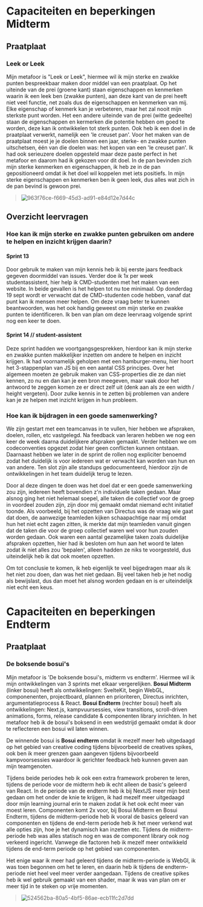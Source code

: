 # Capaciteiten en beperkingen Midterm

## Praatplaat
### Leek or Leek

Mijn metafoor is "Leek or Leek", hiermee wil ik mijn sterke en zwakke punten bespreekbaar maken door middel van een praatplaat. Op het uiteinde van de prei (groene kant) staan eigenschappen en kenmerken waarin ik een leek ben (zwakke punten), aan deze kant van de prei heeft niet veel functie, net zoals dus de eigenschappen en kenmerken van mij. Elke eigenschap of kenmerk kan je verbeteren, maar het zal nooit mijn sterkste punt worden. Het een andere uiteinde van de prei (witte gedeelte) staan de eigenschappen en kermerken die potentie hebben om goed te worden, deze kan ik ontwikkelen tot sterk punten. Ook heb ik een doel in de praatplaat verwerkt, namelijk een 'le creuset pan'. Voor het maken van de praatplaat moest je je doelen binnen een jaar, sterke- en zwakke punten uitschetsen, één van die doelen was: het kopen van een 'le creuset pan'. Ik had ook serieuzere doelen opgesteld maar deze paste perfect in het metafoor en daarom had ik gekozen voor dit doel. In de pan bevinden zich mijn sterke kenmerken en eigenschappen, ik heb ze in de pan gepositioneerd omdat ik het doel wil koppelen met iets positiefs. In mijn sterke eigenschappen en kenmerken ben ik geen leek, dus alles wat zich in de pan bevind is gewoon prei.

> ![963f76ce-f669-45d3-ad91-e84d12e7d44c](https://github.com/user-attachments/assets/0e018103-29fd-4dcd-b91a-fe455e124969)


## Overzicht leervragen
### Hoe kan ik mijn sterke en zwakke punten gebruiken om andere te helpen en inzicht krijgen daarin?
#### Sprint 13 

Door gebruik te maken van mijn kennis heb ik bij eerste jaars feedback gegeven doormiddel van issues. Verder doe ik 1x per week studentassistent, hier help ik CMD-studenten met het maken van een website. In beide gevallen is het helpen tot nu toe minimaal. Op donderdag 19 sept wordt er verwacht dat de CMD-studenten code hebben, vanaf dat punt kan ik mensen meer helpen. Om deze vraag beter te kunnen beantwoorden, was het ook handig geweest om mijn sterke en zwakke punten te identificeren. Ik ben van plan om deze leervraag volgende sprint nog een keer te doen.

#### Sprint 14 // student-assistent

Deze sprint hadden we voortgangsgesprekken, hierdoor kan ik mijn sterke en zwakke punten makkelijker inzetten om andere te helpen en inzicht krijgen. Ik had voornamelijk geholpen met een hamburger-menu, hier hoort het 3-stappenplan van JS bij en een aantal CSS principes. Over het algemeen moeten ze gebruik maken van CSS-properties die ze dan niet kennen, zo nu en dan kan je een bron meegeven, maar vaak door het antwoord te zeggen komen ze er direct zelf uit (denk aan als ze een width / height vergeten). Door zulke kennis in te zetten bij problemen van andere kan je ze helpen met inzicht krijgen in hun probleem.

### Hoe kan ik bijdragen in een goede samenwerking?

We zijn gestart met een teamcanvas in te vullen, hier hebben we afspraken, doelen, rollen, etc vastgelegd. Na feedback van leraren hebben we nog een keer de week daarna duidelijkere afspraken gemaakt. Verder hebben we om codeconventies opgezet zodat hier geen conflicten kunnen ontstaan. Daarnaast hebben we later in de sprint de rollen nog expliciter benoemd zodat het duidelijk is voor iedereen wat er verwacht kan worden van hun en van andere. Ten slot zijn alle standups gedocumenteerd, hierdoor zijn de ontwikkelingen in het team duidelijk terug te lezen.

Door al deze dingen te doen was het doel dat er een goede samenwerking zou zijn, iedereen heeft bovendien z'n individuele taken gedaan. Maar alsnog ging het niet helemaal soepel, alle taken die collectief voor de groep in voordeel zouden zijn, zijn door mij gemaakt omdat niemand echt initatief toonde. Als voorbeeld, bij het opzetten van Directus was de vraag wie gaat dat doen, de aanwezige teamleden kijken schaapachtige naar mij omdat hun het niet echt zagen zitten, ik merkte dat mijn teamleden vanuit gingen dat de taken die voor de groep collectief waren wel voor hun zouden worden gedaan. Ook waren een aantal gezamelijke taken zoals duidelijke afspraken opzetten, hier had ik besloten om hun aan het woord te laten zodat ik niet alles zou 'bepalen', alleen hadden ze niks te voorgesteld, dus uiteindelijk heb ik dat ook moeten opzetten.

Om tot conclusie te komen, ik heb eigenlijk te veel bijgedragen maar als ik het niet zou doen, dan was het niet gedaan. Bij veel taken heb je het nodig als bewijslast, dus dan moet het alsnog worden gedaan en is er uiteindelijk niet echt een keus.

# Capaciteiten en beperkingen Endterm
## Praatplaat
### De boksende bosui's

Mijn metafoor is 'De boksende bosui's, midterm vs endterm'. Hiermee wil ik mijn ontwikkelingen van 3 sprints met elkaar vergerelijken. **Bosui Midterm** (linker bosui) heeft als ontwikkelingen: SvelteKit, begin WebGL, componenenten, projectboard, plannen en prioriteren, Directus inrichten, argumentatieprocess & React. **Bosui Endterm** (rechter bosui) heeft als ontwikkelingen: Next.js, kampvuursessies, view transitions, scroll-driven animations, forms, release candidate & componenten library inrichten. In het metafoor heb ik de bosui's boksend in een wedstrijd gemaakt omdat ik door te reflecteren een bosui wil laten winnen. 

De winnende bosui is **Bosui endterm** omdat ik mezelf meer heb uitgedaagd op het gebied van creative coding tijdens bijvoorbeeld de creatives spikes, ook ben ik meer grenzen gaan aangeven tijdens bijvoorbeeld kampvoorsessies waardoor ik gerichter feedback heb kunnen geven aan mijn teamgenoten. 

Tijdens beide periodes heb ik ook een extra framework proberen te leren, tijdens de periode voor de midterm heb ik echt alleen de basic's geleerd van React. In de periode van de endterm heb ik bij NextJS meer mijn best gedaan om het onder de knie te krijgen, ik had mezelf meer uitgedaagd door mijn learning journal erin te maken zodat ik het ook echt meer van moest leren. Componenten komt 2x voor, bij Bosui Midterm en Bosui Endterm, tijdens de midterm-periode heb ik vooral de basics geleerd van componenten en tijdens de end-term periode heb ik het meer verkend wat alle opties zijn, hoe je het dynamisch kan inzetten etc. Tijdens de midterm-periode heb was alles statisch nog en was de component library ook nog verkeerd ingericht. Vanwege die factoren heb ik mezelf meer ontwikkeld tijdens de end-term periode op het gebied van componenten.

Het enige waar ik meer had geleerd tijdens de midterm-periode is WebGl, ik was toen begonnen om het te leren, en daarin heb ik tijdens de endterm-periode niet heel veel meer verder aangedaan. Tijdens de creative spikes heb ik wel gebruik gemaakt van een shader, maar ik was van plan om er meer tijd in te steken op vrije momenten. 

> ![524562ba-80a5-4bf5-86ae-ecb11fc2d7dd](https://github.com/user-attachments/assets/1c9fe497-c53b-4a53-873a-208d68b739be)


